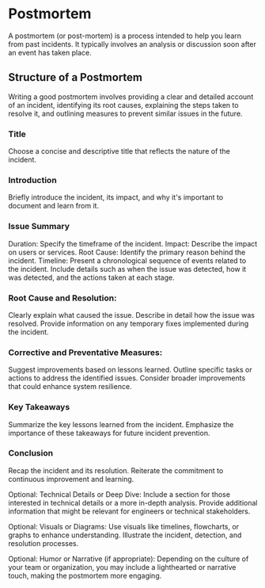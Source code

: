 # Postmortem
A postmortem (or post-mortem) is a process intended to help you learn from past incidents. 
It typically involves an analysis or discussion soon after an event has taken place.

## Structure of a Postmortem
Writing a good postmortem involves providing a clear and detailed account of an incident,
identifying its root causes, explaining the steps taken to resolve it, and outlining measures to
prevent similar issues in the future.

### Title
Choose a concise and descriptive title that reflects the nature of the incident.

### Introduction
Briefly introduce the incident, its impact, and why it's important to document and learn from it.

### Issue Summary
Duration: Specify the timeframe of the incident.
Impact: Describe the impact on users or services.
Root Cause: Identify the primary reason behind the incident.
Timeline: Present a chronological sequence of events related to the incident.
Include details such as when the issue was detected, how it was detected, and the actions taken at each stage.

### Root Cause and Resolution:
Clearly explain what caused the issue.
Describe in detail how the issue was resolved.
Provide information on any temporary fixes implemented during the incident.

### Corrective and Preventative Measures:
Suggest improvements based on lessons learned.
Outline specific tasks or actions to address the identified issues.
Consider broader improvements that could enhance system resilience.

### Key Takeaways
Summarize the key lessons learned from the incident.
Emphasize the importance of these takeaways for future incident prevention.

### Conclusion
Recap the incident and its resolution.
Reiterate the commitment to continuous improvement and learning.

Optional: Technical Details or Deep Dive:
Include a section for those interested in technical details or a more in-depth analysis.
Provide additional information that might be relevant for engineers or technical stakeholders.

Optional: Visuals or Diagrams:
Use visuals like timelines, flowcharts, or graphs to enhance understanding.
Illustrate the incident, detection, and resolution processes.

Optional: Humor or Narrative (if appropriate):
Depending on the culture of your team or organization, you may include a lighthearted or narrative touch,
making the postmortem more engaging.
